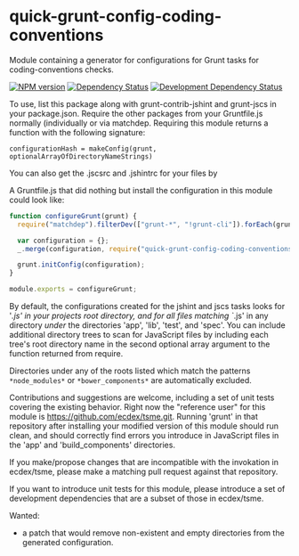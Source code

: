 # quick-grunt-config-coding-conventions
Module containing a generator for configurations for Grunt tasks for coding-conventions checks.

[![NPM version](http://badge.fury.io/js/quick-grunt-config-coding-conventions.png)](https://npmjs.org/package/quick-grunt-config-coding-conventions "View this project on NPM")
[![Dependency Status](https://david-dm.org/ecdex/quick-grunt-config-coding-conventions.png?theme=shields.io)](https://david-dm.org/ecdex/quick-grunt-config-coding-conventions)
[![Development Dependency Status](https://david-dm.org/ecdex/quick-grunt-config-coding-conventions/dev-status.png?theme=shields.io)](https://david-dm.org/ecdex/quick-grunt-config-coding-conventions#info=devDependencies)


To use, list this package along with grunt-contrib-jshint and grunt-jscs in
your package.json.  Require the other packages from your Gruntfile.js
normally (individually or via matchdep.  Requiring this module returns
a function with the following signature:

`configurationHash = makeConfig(grunt, optionalArrayOfDirectoryNameStrings)`

You can also get the .jscsrc and .jshintrc for your files by

A Gruntfile.js that did nothing but install the configuration in this module
could look like:

```JavaScript
function configureGrunt(grunt) {
  require("matchdep").filterDev(["grunt-*", "!grunt-cli"]).forEach(grunt.loadNpmTasks);

  var configuration = {};
  _.merge(configuration, require("quick-grunt-config-coding-conventions")(grunt, ["build_components"]));

  grunt.initConfig(configuration);
}

module.exports = configureGrunt;
```

By default, the configurations created for the jshint and jscs tasks looks for
'*.js' in your projects root directory, and for all files matching `*.js' in
any directory *under* the directories 'app', 'lib', 'test', and 'spec'.  You
can include additional directory trees to scan for JavaScript files by
including each tree's root directory name in the second optional array
argument to the function returned from require.

Directories under any of the roots listed which match the patterns `*node_modules*`
or `*bower_components*` are automatically excluded.


Contributions and suggestions are welcome, including a set of unit tests
covering the existing behavior.  Right now the "reference user" for this
module is https://github.com/ecdex/tsme.git.  Running 'grunt' in that
repository after installing your modified version of this module should
run clean, and should correctly find errors you introduce in JavaScript
files in the 'app' and 'build_components' directories.

If you make/propose changes that are incompatible with the invokation
in ecdex/tsme, please make a matching pull request against that repository.

If you want to introduce unit tests for this module, please introduce a
set of development dependencies that are a subset of those in ecdex/tsme.

Wanted:
* a patch that would remove non-existent and empty directories from
the generated configuration.
